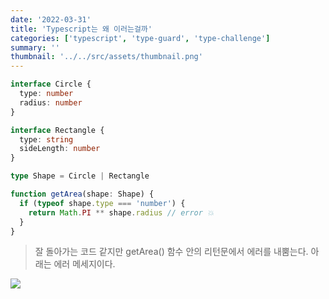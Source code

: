```yaml
---
date: '2022-03-31'
title: 'Typescript는 왜 이러는걸까'
categories: ['typescript', 'type-guard', 'type-challenge']
summary: ''
thumbnail: '../../src/assets/thumbnail.png'
---
```


```ts
interface Circle {
  type: number
  radius: number
}

interface Rectangle {
  type: string
  sideLength: number
}

type Shape = Circle | Rectangle

function getArea(shape: Shape) {
  if (typeof shape.type === 'number') {
    return Math.PI ** shape.radius // error 💥
  }
}
```

> 잘 돌아가는 코드 같지만 getArea() 함수 안의 리턴문에서 에러를 내뿜는다. 아래는 에러 메세지이다.

![](https://images.velog.io/images/jjanmo/post/3916ff33-2908-4234-b139-715739333ab5/%E1%84%89%E1%85%B3%E1%84%8F%E1%85%B3%E1%84%85%E1%85%B5%E1%86%AB%E1%84%89%E1%85%A3%E1%86%BA%202022-03-31%20%E1%84%8B%E1%85%A9%E1%84%92%E1%85%AE%2010.02.06.png)
